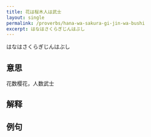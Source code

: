 ```yaml
---
title: 花は桜木人は武士
layout: single
permalink: /proverbs/hana-wa-sakura-gi-jin-wa-bushi
excerpt: はなはさくらぎじんはぶし
---
```


はなはさくらぎじんはぶし

## 意思

花数樱花，人数武士

## 解释

## 例句

